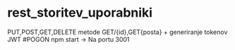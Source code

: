 # rest_storitev_uporabniki
PUT,POST,GET,DELETE metode GET/{id},GET{posta} + generiranje tokenov JWT 
#POGON
npm start -> Na portu 3001
